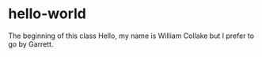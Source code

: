 # hello-world
The beginning of this class
Hello, my name is William Collake but I prefer to go by Garrett.
